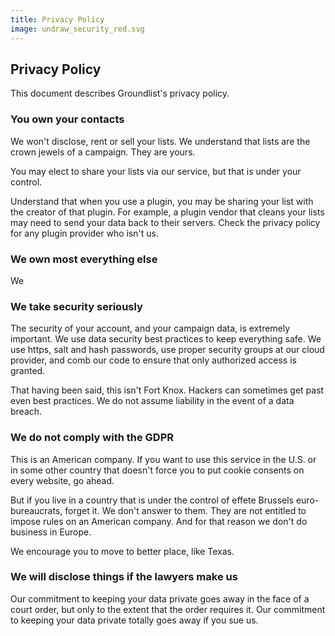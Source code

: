 ```yaml
---
title: Privacy Policy
image: undraw_security_red.svg
---
```


## Privacy Policy

This document describes Groundlist's privacy policy.

### You own your contacts 

We won't disclose, rent or sell your lists. We understand that lists are the crown jewels of a campaign. They are yours.

You may elect to share your lists via our service, but that is under your control.

Understand that when you use a plugin, you may be sharing your list with the creator of that plugin. For example, a plugin vendor that cleans your lists may need to send your data back to their servers. Check the privacy policy for any plugin provider who isn't us.


### We own most everything else

We 



### We take security seriously

The security of your account, and your campaign data, is extremely important. We use data security best practices to keep everything safe. We use https, salt and hash passwords, use proper security groups at our cloud provider, and comb our code to ensure that only 
authorized access is granted.

That having been said, this isn't Fort Knox. Hackers can sometimes get past even best practices. We do not assume liability in the event of a data breach.

### We do not comply with the GDPR

This is an American company. If you want to use this service in the U.S. or in some other country that doesn't force you to put cookie consents on every website, go ahead. 

But if you live in a country that is under the control of effete Brussels euro-bureaucrats, forget it. We don't answer to them. They are not entitled to impose rules on an American company. And for that reason we don't do business in Europe.

We encourage you to move to better place, like Texas.

### We will disclose things if the lawyers make us

Our commitment to keeping your data private goes away in the face of a court order, but only to the extent that the order requires it. Our commitment to keeping your data private totally goes away if you sue us.





